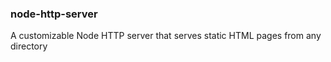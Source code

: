 ### node-http-server ###

A customizable Node HTTP server that serves static HTML pages from any directory

